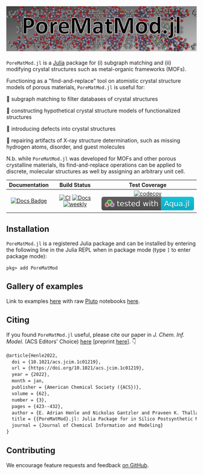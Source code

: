 ![logo.JPG](logo.jpg)
---

`PoreMatMod.jl` is a [Julia](https://julialang.org/) package for (i) subgraph matching and (ii) modifying crystal structures such as metal-organic frameworks (MOFs).

Functioning as a "find-and-replace" tool on atomistic crystal structure models of porous materials, `PoreMatMod.jl` is useful for:

:hammer: subgraph matching to filter databases of crystal structures

:hammer: constructing hypothetical crystal structure models of functionalized structures

:hammer: introducing defects into crystal structures

:hammer: repairing artifacts of X-ray structure determination, such as missing hydrogen atoms, disorder, and guest molecules

N.b. while `PoreMatMod.jl` was developed for MOFs and other porous crystalline materials, its find-and-replace operations can be applied to discrete, molecular structures as well by assigning an arbitrary unit cell.

| **Documentation** | **Build Status** | **Test Coverage** |
|:---:|:---:|:---:|
| [![Docs Badge](https://img.shields.io/badge/docs-dev-blue.svg)](https://SimonEnsemble.github.io/PoreMatMod.jl/dev) | [![CI](https://github.com/SimonEnsemble/PoreMatMod.jl/actions/workflows/CI_build.yml/badge.svg)](https://github.com/SimonEnsemble/PoreMatMod.jl/actions/workflows/CI_build.yml) [![Docs](https://github.com/SimonEnsemble/PoreMatMod.jl/actions/workflows/doc_deployment.yml/badge.svg)](https://github.com/SimonEnsemble/PoreMatMod.jl/actions/workflows/doc_deployment.yml) [![weekly](https://github.com/SimonEnsemble/PoreMatMod.jl/actions/workflows/weekly.yml/badge.svg)](https://github.com/SimonEnsemble/PoreMatMod.jl/actions/workflows/weekly.yml) | [![codecov](https://codecov.io/gh/SimonEnsemble/PoreMatMod.jl/branch/master/graph/badge.svg?token=Z9VMLXS3U9)](https://codecov.io/gh/SimonEnsemble/PoreMatMod.jl) [![Aqua QA](https://raw.githubusercontent.com/JuliaTesting/Aqua.jl/master/badge.svg)](https://github.com/JuliaTesting/Aqua.jl) |


## Installation
`PoreMatMod.jl` is a registered Julia package and can be installed by entering the following line in the Julia REPL when in package mode (type `]` to enter package mode):

```
pkg> add PoreMatMod
```

## Gallery of examples

Link to examples [here](https://simonensemble.github.io/PoreMatMod.jl/dev/examples/) with raw [Pluto](https://github.com/fonsp/Pluto.jl) notebooks [here](https://github.com/SimonEnsemble/PoreMatMod.jl/tree/master/examples).

## Citing

If you found `PoreMatMod.jl` useful, please cite our paper in *J. Chem. Inf. Model.* (ACS Editors' Choice) [here](https://pubs.acs.org/doi/10.1021/acs.jcim.1c01219) [preprint [here](https://chemrxiv.org/engage/chemrxiv/article-details/615cf5127d3da5dd7bee4a22)]. :point_down:

```latex
@article{Henle2022,
  doi = {10.1021/acs.jcim.1c01219},
  url = {https://doi.org/10.1021/acs.jcim.1c01219},
  year = {2022},
  month = jan,
  publisher = {American Chemical Society ({ACS})},
  volume = {62},
  number = {3},
  pages = {423--432},
  author = {E. Adrian Henle and Nickolas Gantzler and Praveen K. Thallapally and Xiaoli Z. Fern and Cory M. Simon},
  title = {{PoreMatMod}.jl: Julia Package for in Silico Postsynthetic Modification of Crystal Structure Models},
  journal = {Journal of Chemical Information and Modeling}
}
```
## Contributing

We encourage feature requests and feedback [on GitHub](https://github.com/SimonEnsemble/PoreMatMod.jl/issues).
